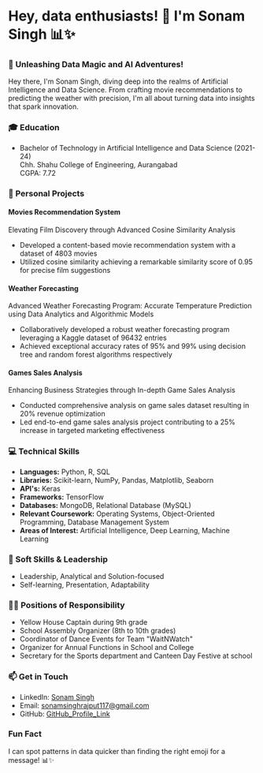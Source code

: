 # Hey, data enthusiasts! 👋 I'm Sonam Singh 📊✨


### 🌟 Unleashing Data Magic and AI Adventures!


Hey there, I'm Sonam Singh, diving deep into the realms of Artificial Intelligence and Data Science. From crafting movie recommendations to predicting the weather with precision, I'm all about turning data into insights that spark innovation.

### 🎓 Education
- Bachelor of Technology in Artificial Intelligence and Data Science (2021-24)  
  Chh. Shahu College of Engineering, Aurangabad  
  CGPA: 7.72

### 🌟 Personal Projects
#### Movies Recommendation System
Elevating Film Discovery through Advanced Cosine Similarity Analysis
- Developed a content-based movie recommendation system with a dataset of 4803 movies
- Utilized cosine similarity achieving a remarkable similarity score of 0.95 for precise film suggestions

#### Weather Forecasting
Advanced Weather Forecasting Program: Accurate Temperature Prediction using Data Analytics and Algorithmic Models
- Collaboratively developed a robust weather forecasting program leveraging a Kaggle dataset of 96432 entries
- Achieved exceptional accuracy rates of 95% and 99% using decision tree and random forest algorithms respectively

#### Games Sales Analysis
Enhancing Business Strategies through In-depth Game Sales Analysis
- Conducted comprehensive analysis on game sales dataset resulting in 20% revenue optimization
- Led end-to-end game sales analysis project contributing to a 25% increase in targeted marketing effectiveness

### 💻 Technical Skills
- **Languages:** Python, R, SQL
- **Libraries:** Scikit-learn, NumPy, Pandas, Matplotlib, Seaborn
- **API's:** Keras
- **Frameworks:** TensorFlow
- **Databases:** MongoDB, Relational Database (MySQL)
- **Relevant Coursework:** Operating Systems, Object-Oriented Programming, Database Management System
- **Areas of Interest:** Artificial Intelligence, Deep Learning, Machine Learning

### 🧠 Soft Skills & Leadership
- Leadership, Analytical and Solution-focused
- Self-learning, Presentation, Adaptability

### 👩‍💼 Positions of Responsibility
- Yellow House Captain during 9th grade
- School Assembly Organizer (8th to 10th grades)
- Coordinator of Dance Events for Team "WaitNWatch"
- Organizer for Annual Functions in School and College
- Secretary for the Sports department and Canteen Day Festive at school

### 📫 Get in Touch
- LinkedIn: [Sonam Singh](www.linkedin.com/in/Sonam-Singh11)
- Email: [sonamsinghrajput117@gmail.com](mailto:sonamsinghrajput117@gmail.com)
- GitHub: [GitHub_Profile_Link](https://github.com/Som117/Som117/)

### Fun Fact
I can spot patterns in data quicker than finding the right emoji for a message! 📊✨
